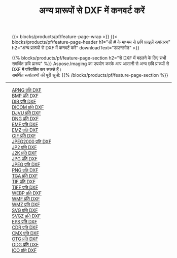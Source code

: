 ﻿---
title: अन्य प्रारूपों से DXF में कनवर्ट करें 
weight: 3920
url: /hi/java/conversion/to/dxf 
lang: hi
langdirlevel: 2
locales: zh-hans,ja,it,ru,de,es,fr,nl,id,lt,pl,pt,vi,tr,ko,zh-hant,ar,hi,th,sv,cs,uk,he
description: Aspose.Imaging का उपयोग करके आप अन्य प्रारूपों से DXF में आसानी से रूपांतरित कर सकते हैं
---

{{< blocks/products/pf/feature-page-wrap >}}
{{< blocks/products/pf/feature-page-header h1="सी # के माध्यम से छवि फ़ाइलें रूपांतरण" h2="अन्य प्रारूपों से DXF में कनवर्ट करें" downloadText="डाउनलोड" >}}


{{% blocks/products/pf/feature-page-section  h2="से DXF में बदलने के लिए सभी समर्थित छवि प्रारूप" %}}
Aspose.Imaging का उपयोग करके आप आसानी से अन्य छवि प्रारूपों से DXF में परिवर्तित कर सकते हैं।
<br/>
समर्थित रूपांतरणों की पूरी सूची:
{{% /blocks/products/pf/feature-page-section %}}
<div class="container-fluid productfamilypage bg-gray">
    <div class="convertypes bg-gray agp-content section">
        <div class="container">
		<hr style="margin-left:-20px;"/>
		<div class="row other-converters">
		    <div class='col-md-2 other-converter remove-lp remove-rp'><a href="/imaging/hi/java/conversion/apng-to-dxf" >APNG प्रति DXF</a></div>
<div class='col-md-2 other-converter remove-lp remove-rp'><a href="/imaging/hi/java/conversion/bmp-to-dxf" >BMP प्रति DXF</a></div>
<div class='col-md-2 other-converter remove-lp remove-rp'><a href="/imaging/hi/java/conversion/dib-to-dxf" >DIB प्रति DXF</a></div>
<div class='col-md-2 other-converter remove-lp remove-rp'><a href="/imaging/hi/java/conversion/dicom-to-dxf" >DICOM प्रति DXF</a></div>
<div class='col-md-2 other-converter remove-lp remove-rp'><a href="/imaging/hi/java/conversion/djvu-to-dxf" >DJVU प्रति DXF</a></div>
<div class='col-md-2 other-converter remove-lp remove-rp'><a href="/imaging/hi/java/conversion/dng-to-dxf" >DNG प्रति DXF</a></div>
<div class='col-md-2 other-converter remove-lp remove-rp'><a href="/imaging/hi/java/conversion/emf-to-dxf" >EMF प्रति DXF</a></div>
<div class='col-md-2 other-converter remove-lp remove-rp'><a href="/imaging/hi/java/conversion/emz-to-dxf" >EMZ प्रति DXF</a></div>
<div class='col-md-2 other-converter remove-lp remove-rp'><a href="/imaging/hi/java/conversion/gif-to-dxf" >GIF प्रति DXF</a></div>
<div class='col-md-2 other-converter remove-lp remove-rp'><a href="/imaging/hi/java/conversion/jpeg2000-to-dxf" >JPEG2000 प्रति DXF</a></div>
<div class='col-md-2 other-converter remove-lp remove-rp'><a href="/imaging/hi/java/conversion/jp2-to-dxf" >JP2 प्रति DXF</a></div>
<div class='col-md-2 other-converter remove-lp remove-rp'><a href="/imaging/hi/java/conversion/j2k-to-dxf" >J2K प्रति DXF</a></div>
<div class='col-md-2 other-converter remove-lp remove-rp'><a href="/imaging/hi/java/conversion/jpg-to-dxf" >JPG प्रति DXF</a></div>
<div class='col-md-2 other-converter remove-lp remove-rp'><a href="/imaging/hi/java/conversion/jpeg-to-dxf" >JPEG प्रति DXF</a></div>
<div class='col-md-2 other-converter remove-lp remove-rp'><a href="/imaging/hi/java/conversion/png-to-dxf" >PNG प्रति DXF</a></div>
<div class='col-md-2 other-converter remove-lp remove-rp'><a href="/imaging/hi/java/conversion/tga-to-dxf" >TGA प्रति DXF</a></div>
<div class='col-md-2 other-converter remove-lp remove-rp'><a href="/imaging/hi/java/conversion/tif-to-dxf" >TIF प्रति DXF</a></div>
<div class='col-md-2 other-converter remove-lp remove-rp'><a href="/imaging/hi/java/conversion/tiff-to-dxf" >TIFF प्रति DXF</a></div>
<div class='col-md-2 other-converter remove-lp remove-rp'><a href="/imaging/hi/java/conversion/webp-to-dxf" >WEBP प्रति DXF</a></div>
<div class='col-md-2 other-converter remove-lp remove-rp'><a href="/imaging/hi/java/conversion/wmf-to-dxf" >WMF प्रति DXF</a></div>
<div class='col-md-2 other-converter remove-lp remove-rp'><a href="/imaging/hi/java/conversion/wmz-to-dxf" >WMZ प्रति DXF</a></div>
<div class='col-md-2 other-converter remove-lp remove-rp'><a href="/imaging/hi/java/conversion/svg-to-dxf" >SVG प्रति DXF</a></div>
<div class='col-md-2 other-converter remove-lp remove-rp'><a href="/imaging/hi/java/conversion/svgz-to-dxf" >SVGZ प्रति DXF</a></div>
<div class='col-md-2 other-converter remove-lp remove-rp'><a href="/imaging/hi/java/conversion/eps-to-dxf" >EPS प्रति DXF</a></div>
<div class='col-md-2 other-converter remove-lp remove-rp'><a href="/imaging/hi/java/conversion/cdr-to-dxf" >CDR प्रति DXF</a></div>
<div class='col-md-2 other-converter remove-lp remove-rp'><a href="/imaging/hi/java/conversion/cmx-to-dxf" >CMX प्रति DXF</a></div>
<div class='col-md-2 other-converter remove-lp remove-rp'><a href="/imaging/hi/java/conversion/otg-to-dxf" >OTG प्रति DXF</a></div>
<div class='col-md-2 other-converter remove-lp remove-rp'><a href="/imaging/hi/java/conversion/odg-to-dxf" >ODG प्रति DXF</a></div>
<div class='col-md-2 other-converter remove-lp remove-rp'><a href="/imaging/hi/java/conversion/ico-to-dxf" >ICO प्रति DXF</a></div>
                </div>
        </div>
    </div>
</div>
<br/>

